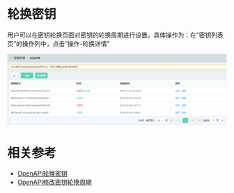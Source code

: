 # 轮换密钥

用户可以在密钥轮换页面对密钥的轮换周期进行设置，具体操作为：在“密钥列表页”的操作列中，点击“操作-轮换详情”

![密钥轮换](/image/Key-Management-Service/Key-Management/密钥轮换.png)

# 相关参考
- [OpenAPI轮换密钥](/API/Key-Management-Service/Key-Management-Service/keyRotation.md)
- [OpenAPI修改密钥轮换周期](/API/Key-Management-Service/Key-Management-Service/updateKeyDescription.md)

